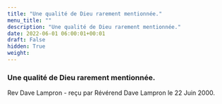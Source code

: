 ```yaml
---
title: "Une qualité de Dieu rarement mentionnée."
menu_title: ""
description: "Une qualité de Dieu rarement mentionnée."
date: 2022-06-01 06:00:01+00:01
draft: False
hidden: True
weight:
---
```

### Une qualité de Dieu rarement mentionnée.

Rev Dave Lampron - reçu par Révérend Dave Lampron le 22 Juin 2000.




